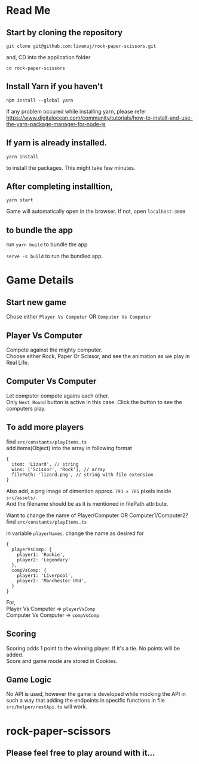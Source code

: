 # Read Me

## Start by cloning the repository

`git clone git@github.com:livanuj/rock-paper-scissors.git`

and, CD into the application folder

`cd rock-paper-scissors`

## Install Yarn if you haven't

`npm install --global yarn`

If any problem occured while installing yarn, please refer\
https://www.digitalocean.com/community/tutorials/how-to-install-and-use-the-yarn-package-manager-for-node-js


## If yarn is already installed.

`yarn install`

to install the packages. This might take few minutes.

## After completing installtion,

`yarn start`

Game will automatically open in the browser.  If not, open `localhost:3000`

## to bundle the app
run `yarn build` to bundle the app

`serve -s build` to run the bundled app.

# Game Details

## Start new game

Chose either `Player Vs Computer` OR `Computer Vs Computer`

## Player Vs Computer

Compete against the mighty computer.\
Choose either Rock, Paper Or Scissor, and see the animation as we play in Real Life.

## Computer Vs Computer
Let computer compete agains each other.\
Only `Next Round` button is active in this case. Click the button to see the computers play.

## To add more players
find `src/constants/playItems.ts`\
add items(Object) into the array in following format

```
{
  item: 'Lizard', // string
  wins: ['Scissor', 'Rock'], // array
  filePath: 'lizard.png', // string with file extension
}
```
Also add, a png image of dimention approx. `793 × 785` pixels inside `src/assets/`.\
And the filename should be as it is mentioned in filePath attribute.

Want to change the name of Player/Computer OR Computer1/Computer2?\
find `src/constants/playItems.ts`

in variable `playerNames`. change the name as desired for

```
{
  playerVsComp: {
    player1: 'Rookie',
    player2: 'Legendary' 
  },
  compVsComp: { 
    player1: 'Liverpool',
    player2: 'Manchester Utd',
  }
}
```

For,\
Player Vs Computer => `playerVsComp`\
Computer Vs Computer => `compVsComp`


## Scoring

Scoring adds 1 point to the winning player. If it's a tie. No points will be added.\
Score and game mode are stored in Cookies.

## Game Logic
No API is used, however the game is developed while mocking the API in such a way that adding the endpoints in specific functions in file\
`src/helper/restApi.ts` will work.

# rock-paper-scissors
## Please feel free to play around with it...

